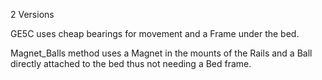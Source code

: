 2 Versions

GE5C uses cheap bearings for movement and a Frame under the bed.

Magnet_Balls method uses a Magnet in the mounts of the Rails and a Ball directly attached to the bed thus not needing a Bed frame.